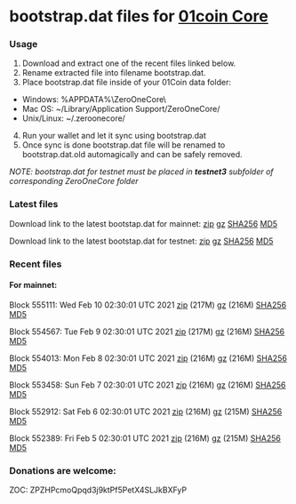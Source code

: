 # bootstrap.dat files for [01coin Core](https://01coin.io)

### Usage

1. Download and extract one of the recent files linked below.
2. Rename extracted file into filename bootstrap.dat.
3. Place bootstrap.dat file inside of your 01Coin data folder:
 - Windows: %APPDATA%\ZeroOneCore\
 - Mac OS: ~/Library/Application Support/ZeroOneCore/
 - Unix/Linux: ~/.zeroonecore/
4. Run your wallet and let it sync using bootstrap.dat
5. Once sync is done bootstrap.dat file will be renamed to bootstrap.dat.old automagically and can be safely removed.

_NOTE: bootstrap.dat for testnet must be placed in **testnet3** subfolder of corresponding ZeroOneCore folder_

### Latest files
Download link to the latest bootstap.dat for mainnet: [zip](https://files.01coin.io/mainnet/bootstrap.dat.zip) [gz](https://files.01coin.io/mainnet/bootstrap.dat.tar.gz) [SHA256](https://files.01coin.io/mainnet/sha256.txt) [MD5](https://files.01coin.io/mainnet/md5.txt)

Download link to the latest bootstap.dat for testnet: [zip](https://files.01coin.io/testnet/bootstrap.dat.zip) [gz](https://files.01coin.io/testnet/bootstrap.dat.tar.gz) [SHA256](https://files.01coin.io/testnet/sha256.txt) [MD5](https://files.01coin.io/testnet/md5.txt)

### Recent files

#### For mainnet:

Block 555111: Wed Feb 10 02:30:01 UTC 2021 [zip](https://files.01coin.io/mainnet/2021-02-10/bootstrap.dat.zip) (217M) [gz](https://files.01coin.io/mainnet/2021-02-10/bootstrap.dat.tar.gz) (216M) [SHA256](https://files.01coin.io/mainnet/2021-02-10/sha256.txt) [MD5](https://files.01coin.io/mainnet/2021-02-10/md5.txt)

Block 554567: Tue Feb  9 02:30:01 UTC 2021 [zip](https://files.01coin.io/mainnet/2021-02-09/bootstrap.dat.zip) (217M) [gz](https://files.01coin.io/mainnet/2021-02-09/bootstrap.dat.tar.gz) (216M) [SHA256](https://files.01coin.io/mainnet/2021-02-09/sha256.txt) [MD5](https://files.01coin.io/mainnet/2021-02-09/md5.txt)

Block 554013: Mon Feb  8 02:30:01 UTC 2021 [zip](https://files.01coin.io/mainnet/2021-02-08/bootstrap.dat.zip) (216M) [gz](https://files.01coin.io/mainnet/2021-02-08/bootstrap.dat.tar.gz) (216M) [SHA256](https://files.01coin.io/mainnet/2021-02-08/sha256.txt) [MD5](https://files.01coin.io/mainnet/2021-02-08/md5.txt)

Block 553458: Sun Feb  7 02:30:01 UTC 2021 [zip](https://files.01coin.io/mainnet/2021-02-07/bootstrap.dat.zip) (216M) [gz](https://files.01coin.io/mainnet/2021-02-07/bootstrap.dat.tar.gz) (216M) [SHA256](https://files.01coin.io/mainnet/2021-02-07/sha256.txt) [MD5](https://files.01coin.io/mainnet/2021-02-07/md5.txt)

Block 552912: Sat Feb  6 02:30:01 UTC 2021 [zip](https://files.01coin.io/mainnet/2021-02-06/bootstrap.dat.zip) (216M) [gz](https://files.01coin.io/mainnet/2021-02-06/bootstrap.dat.tar.gz) (215M) [SHA256](https://files.01coin.io/mainnet/2021-02-06/sha256.txt) [MD5](https://files.01coin.io/mainnet/2021-02-06/md5.txt)

Block 552389: Fri Feb  5 02:30:01 UTC 2021 [zip](https://files.01coin.io/mainnet/2021-02-05/bootstrap.dat.zip) (216M) [gz](https://files.01coin.io/mainnet/2021-02-05/bootstrap.dat.tar.gz) (215M) [SHA256](https://files.01coin.io/mainnet/2021-02-05/sha256.txt) [MD5](https://files.01coin.io/mainnet/2021-02-05/md5.txt)


### Donations are welcome:

ZOC: ZPZHPcmoQpqd3j9ktPf5PetX4SLJkBXFyP
